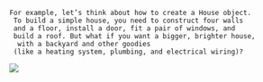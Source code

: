 ```text
For example, let’s think about how to create a House object.
 To build a simple house, you need to construct four walls 
 and a floor, install a door, fit a pair of windows, and 
 build a roof. But what if you want a bigger, brighter house,
  with a backyard and other goodies
 (like a heating system, plumbing, and electrical wiring)?
```


![](C:\Users\rafiqul.islam\Downloads\problem1.png)
